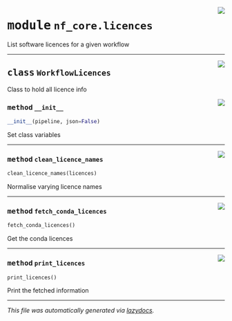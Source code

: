 <!-- markdownlint-disable -->

<a href="../../../../../../tools/nf_core/licences.py#L0"><img align="right" style="float:right;" src="https://img.shields.io/badge/-source-cccccc?style=flat-square"></a>

# <kbd>module</kbd> `nf_core.licences`

List software licences for a given workflow

---

<a href="../../../../../../tools/nf_core/licences.py#L16"><img align="right" style="float:right;" src="https://img.shields.io/badge/-source-cccccc?style=flat-square"></a>

## <kbd>class</kbd> `WorkflowLicences`

Class to hold all licence info

<a href="../../../../../../tools/nf_core/licences.py#L19"><img align="right" style="float:right;" src="https://img.shields.io/badge/-source-cccccc?style=flat-square"></a>

### <kbd>method</kbd> `__init__`

```python
__init__(pipeline, json=False)
```

Set class variables

---

<a href="../../../../../../tools/nf_core/licences.py#L67"><img align="right" style="float:right;" src="https://img.shields.io/badge/-source-cccccc?style=flat-square"></a>

### <kbd>method</kbd> `clean_licence_names`

```python
clean_licence_names(licences)
```

Normalise varying licence names

---

<a href="../../../../../../tools/nf_core/licences.py#L27"><img align="right" style="float:right;" src="https://img.shields.io/badge/-source-cccccc?style=flat-square"></a>

### <kbd>method</kbd> `fetch_conda_licences`

```python
fetch_conda_licences()
```

Get the conda licences

---

<a href="../../../../../../tools/nf_core/licences.py#L81"><img align="right" style="float:right;" src="https://img.shields.io/badge/-source-cccccc?style=flat-square"></a>

### <kbd>method</kbd> `print_licences`

```python
print_licences()
```

Print the fetched information

---

_This file was automatically generated via [lazydocs](https://github.com/ml-tooling/lazydocs)._
